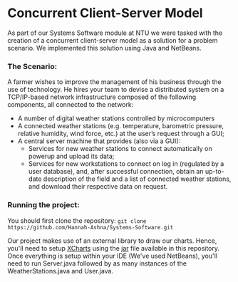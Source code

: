 # Concurrent Client-Server Model
As part of our Systems Software module at NTU we were tasked with the creation of a concurrent client-server model as a solution for a problem scenario. We implemented this solution using Java and NetBeans. 

### The Scenario:
A farmer wishes to improve the management of his business through the use of technology. He hires your team to devise a distributed system on a TCP/IP-based network infrastructure composed of the following components, all connected to the network:
- A number of digital weather stations controlled by microcomputers
- A connected weather stations (e.g. temperature, barometric pressure, relative humidity, wind force, etc.) at the user’s request through a GUI;
- A central server machine that provides (also via a GUI):
  - Services for new weather stations to connect automatically on powerup and upload its data;
  - Services for new workstations to connect on log in (regulated by a user database), and, after successful connection, obtain an up-to-date description of the field and a list of connected weather stations, and download their respective data on request.

### Running the project:
You should first clone the repository:
`git clone https://github.com/Hannah-Ashna/Systems-Software.git`

Our project makes use of an external library to draw our charts. Hence, you'll need to setup [XCharts](https://knowm.org/open-source/XChart/) using the [jar](https://github.com/Hannah-Ashna/Systems-Software/tree/main/xchart) file available in this repository.  
Once everything is setup within your IDE (We've used NetBeans), you'll need to run Server.java followed by as many instances of the WeatherStations.java and User.java.


